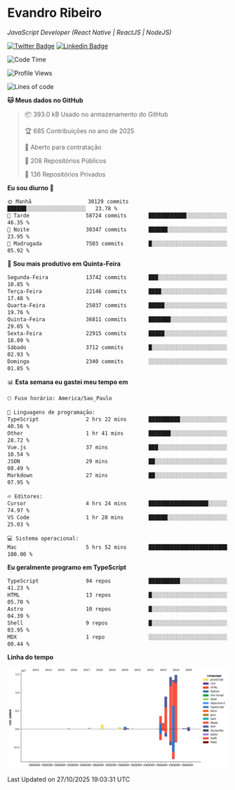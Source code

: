 # Evandro **Ribeiro**

*JavaScript Developer (React Native | ReactJS | NodeJS)*

[![Twitter Badge](https://img.shields.io/badge/-@ribeiroevandro-201B2D?style=flat-square&labelColor=201B2D&logo=twitter&logoColor=white&link=https://twitter.com/ribeiroevandro)](https://twitter.com/ribeiroevandro) 
[![Linkedin Badge](https://img.shields.io/badge/-Evandro%20Ribeiro-201B2D?style=flat-square&logo=Linkedin&logoColor=white&link=https://www.linkedin.com/in/ribeiroevandro)](https://www.linkedin.com/in/ribeiroevandro) 


<!--START_SECTION:waka-->
![Code Time](http://img.shields.io/badge/Code%20Time-4%2C682%20hrs%2048%20mins-blue)

![Profile Views](http://img.shields.io/badge/Visualizac%C3%B5es%20do%20perfil-1-blue)

![Lines of code](https://img.shields.io/badge/Desde%20o%20Hello%20World%20eu%20escrevi-60.7%20million%20linhas%20de%20c%C3%B3digo-blue)

**🐱 Meus dados no GitHub** 

> 📦 393.0 kB Usado no armazenamento do GitHub 
 > 
> 🏆 685 Contribuições no ano de 2025
 > 
> 💼 Aberto para contratação
 > 
> 📜 208 Repositórios Públicos 
 > 
> 🔑 136 Repositórios Privados 
 > 
**Eu sou diurno 🐤** 

```text
🌞 Manhã                  30129 commits       ██████░░░░░░░░░░░░░░░░░░░   23.78 % 
🌆 Tarde                  58724 commits       ████████████░░░░░░░░░░░░░   46.35 % 
🌃 Noite                  30347 commits       ██████░░░░░░░░░░░░░░░░░░░   23.95 % 
🌙 Madrugada              7503 commits        █░░░░░░░░░░░░░░░░░░░░░░░░   05.92 % 
```
📅 **Sou mais produtivo em Quinta-Feira** 

```text
Segunda-Feira            13742 commits       ███░░░░░░░░░░░░░░░░░░░░░░   10.85 % 
Terça-Feira              22146 commits       ████░░░░░░░░░░░░░░░░░░░░░   17.48 % 
Quarta-Feira             25037 commits       █████░░░░░░░░░░░░░░░░░░░░   19.76 % 
Quinta-Feira             36811 commits       ███████░░░░░░░░░░░░░░░░░░   29.05 % 
Sexta-Feira              22915 commits       █████░░░░░░░░░░░░░░░░░░░░   18.09 % 
Sábado                   3712 commits        █░░░░░░░░░░░░░░░░░░░░░░░░   02.93 % 
Domingo                  2340 commits        ░░░░░░░░░░░░░░░░░░░░░░░░░   01.85 % 
```


📊 **Esta semana eu gastei meu tempo em** 

```text
🕑︎ Fuso horário: America/Sao_Paulo

💬 Linguagens de programação: 
TypeScript               2 hrs 22 mins       ██████████░░░░░░░░░░░░░░░   40.56 % 
Other                    1 hr 41 mins        ███████░░░░░░░░░░░░░░░░░░   28.72 % 
Vue.js                   37 mins             ███░░░░░░░░░░░░░░░░░░░░░░   10.54 % 
JSON                     29 mins             ██░░░░░░░░░░░░░░░░░░░░░░░   08.49 % 
Markdown                 27 mins             ██░░░░░░░░░░░░░░░░░░░░░░░   07.95 % 

🔥 Editores: 
Cursor                   4 hrs 24 mins       ███████████████████░░░░░░   74.97 % 
VS Code                  1 hr 28 mins        ██████░░░░░░░░░░░░░░░░░░░   25.03 % 

💻 Sistema operacional: 
Mac                      5 hrs 52 mins       █████████████████████████   100.00 % 
```

**Eu geralmente programo em TypeScript** 

```text
TypeScript               94 repos            ██████████░░░░░░░░░░░░░░░   41.23 % 
HTML                     13 repos            █░░░░░░░░░░░░░░░░░░░░░░░░   05.70 % 
Astro                    10 repos            █░░░░░░░░░░░░░░░░░░░░░░░░   04.39 % 
Shell                    9 repos             █░░░░░░░░░░░░░░░░░░░░░░░░   03.95 % 
MDX                      1 repo              ░░░░░░░░░░░░░░░░░░░░░░░░░   00.44 % 
```



**Linha do tempo**

![Lines of Code chart](https://raw.githubusercontent.com/ribeiroevandro/ribeiroevandro/main/assets/bar_graph.png)


 Last Updated on 27/10/2025 19:03:31 UTC
<!--END_SECTION:waka-->
